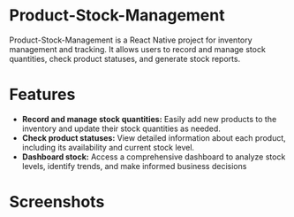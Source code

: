 # Product-Stock-Management
Product-Stock-Management is a React Native project for inventory management and tracking. It allows users to record and manage stock quantities, check product statuses, and generate stock reports.

# Features
- **Record and manage stock quantities:** Easily add new products to the inventory and update their stock quantities as needed.
- **Check product statuses:** View detailed information about each product, including its availability and current stock level.
- **Dashboard stock:** Access a comprehensive dashboard to analyze stock levels, identify trends, and make informed business decisions

# Screenshots
